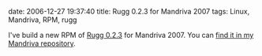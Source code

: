 date: 2006-12-27 19:37:40
title: Rugg 0.2.3 for Mandriva 2007
tags: Linux, Mandriva, RPM, rugg

I've build a new RPM of [Rugg 0.2.3](http://groups.google.fr/group/rugg/browse_thread/thread/26c6025afcd57313/f18cecbc24586a76) for Mandriva 2007. You can [find it in my Mandriva repository](http://kevin.deldycke.com/mandriva-rpm-repository/).
